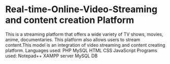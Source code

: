 # Real-time-Online-Video-Streaming and content creation Platform
This is a streaming platform that offers a wide variety of TV shows, movies, anime, documentaries.
This platform also allows users to stream content.This model is an integration of video streaming and content creating platform.
Languages used: PHP MySQL HTML CSS JavaScript
Programs used: Notepad++ XAMPP server MySQL DB 
